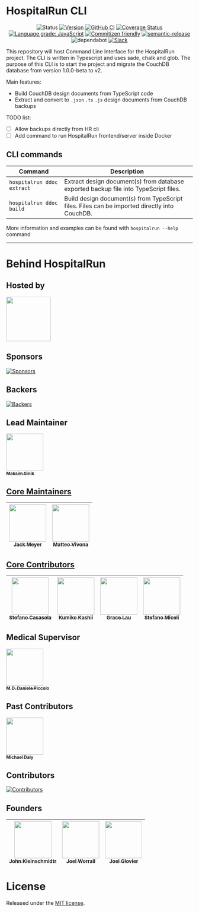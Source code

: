 # HospitalRun CLI

<div align="center">

![Status](https://img.shields.io/badge/Status-developing-brightgree) [![Version](https://img.shields.io/github/v/release/hospitalrun/cli)](https://github.com/HospitalRun/cli/releases) [![GitHub CI](https://github.com/HospitalRun/cli/workflows/GitHub%20CI/badge.svg?branch=master)](https://github.com/HospitalRun/cli/actions) [![Coverage Status](https://coveralls.io/repos/github/HospitalRun/cli/badge.svg?branch=master)](https://coveralls.io/github/HospitalRun/cli?branch=master) [![Language grade: JavaScript](https://img.shields.io/lgtm/grade/javascript/g/HospitalRun/cli.svg?logo=lgtm&logoWidth=18)](https://lgtm.com/projects/g/HospitalRun/cli/context:javascript) [![Commitizen friendly](https://img.shields.io/badge/commitizen-friendly-brightgreen.svg)](http://commitizen.github.io/cz-cli/)
[![semantic-release](https://img.shields.io/badge/%20%20%F0%9F%93%A6%F0%9F%9A%80-semantic--release-e10079.svg)](https://github.com/semantic-release/semantic-release) ![dependabot](https://api.dependabot.com/badges/status?host=github&repo=HospitalRun/cli) [![Slack](https://hospitalrun-slackin.herokuapp.com/badge.svg)](https://hospitalrun-slackin.herokuapp.com)

</div>

This repository will host Command Line Interface for the HospitalRun project. The CLI is written in Typescript and uses sade, chalk and glob. The purpose of this CLI is to start the project and migrate the CouchDB database from version 1.0.0-beta to v2.

Main features:
- Build CouchDB design documents from TypeScript code
- Extract and convert to `.json` `.ts` `.js` design documents from CouchDB backups

TODO list:
- [ ]  Allow backups directly from HR cli
- [ ] Add command to run HospitalRun frontend/server inside Docker

## CLI commands

| Command | Description |
| -- | --|
| `hospitalrun ddoc extract` |Extract design document(s) from database exported backup file into TypeScript files.|
| `hospitalrun ddoc build` |Build design document(s) from TypeScript files. Files can be imported directly into CouchDB.|


More information and examples can be found with `hospitalrun --help` command

<hr />

# Behind HospitalRun

## Hosted by

[<img src="https://github.com/openjs-foundation/cross-project-council/blob/master/logos/openjsf-color.png?raw=true" width="120px;"/>](https://openjsf.org/projects/#atlarge)

## Sponsors

[![Sponsors](https://opencollective.com/hospitalrun/sponsors.svg?width=890)](https://opencollective.com/hospitalrun/contribute/sponsors-336/checkout)

## Backers

[![Backers](https://opencollective.com/hospitalrun/backers.svg?width=890)](https://opencollective.com/hospitalrun/contribute/backers-335/checkout)

## Lead Maintainer

[<img src="https://avatars2.githubusercontent.com/u/1620916?s=460&v=4" width="100px;"/><br /><sub><b>Maksim Sinik</b></sub>](https://github.com/fox1t)<br />

## [Core Maintainers](https://github.com/orgs/HospitalRun/teams/core-maintainers)

<!-- prettier-ignore -->
| [<img src="https://avatars3.githubusercontent.com/u/18731800?s=460&v=4" width="100px;"/><br /><sub><b>Jack Meyer</b></sub>](https://github.com/jackcmeyer) | [<img src="https://avatars0.githubusercontent.com/u/6388707?s=460&v=4" width="100px;"/><br /><sub><b>Matteo Vivona</b></sub>](https://github.com/tehKapa) |
|---|---|

## [Core Contributors](https://github.com/orgs/HospitalRun/teams/core-contributor)

<!-- prettier-ignore -->
| [<img src="https://avatars3.githubusercontent.com/u/25089405?s=460&v=4" width="100px;"/><br /><sub><b>Stefano Casasola</b></sub>](https://github.com/irvelervel) |  [<img src="https://avatars2.githubusercontent.com/u/8810755?s=460&u=495b69e528066f88944d8ce487ce39afe01b9ccb&v=4" width="100px;"/><br /><sub><b>Kumiko Kashii</b></sub>](https://github.com/kumikokashii) | [<img src="https://avatars3.githubusercontent.com/u/603924?s=460&v=4" width="100px;"/><br /><sub><b>Grace Lau</b></sub>](https://github.com/lauggh) | [<img src="https://avatars2.githubusercontent.com/u/26657904?s=460&u=d960bf3d95ae0c9bb858f1f069fff03e51254ddb&v=4" width="100px;"/><br /><sub><b>Stefano Miceli</b></sub>](https://github.com/StefanoMiC) |
|---|---|---|---|

## Medical Supervisor

[<img src="https://avatars2.githubusercontent.com/u/24660474?s=460&v=4" width="100px;"/><br /><sub><b>M.D. Daniele Piccolo</b></sub>](https://it.linkedin.com/in/danielepiccolo)<br />

## Past Contributors

[<img src="https://avatars2.githubusercontent.com/u/8914893?s=460&v=4" width="100px;"/><br /><sub><b>Michael Daly</b></sub>](https://github.com/MichaelDalyDev)<br />

## Contributors

[![Contributors](https://opencollective.com/hospitalrun/contributors.svg?width=960&button=false)](https://github.com/HospitalRun/hospitalrun-frontend/graphs/contributors)

## Founders

<!-- prettier-ignore -->
| [<img src="https://avatars0.githubusercontent.com/u/609052?s=460&v=4" width="100px;"/><br /><sub><b>John Kleinschmidtr</b></sub>](https://github.com/jkleinsc) | [<img src="https://avatars0.githubusercontent.com/u/929261?s=400&v=4" width="100px;"/><br /><sub><b>Joel Worrall</b></sub>](https://github.com/tangollama)  | [<img src="https://avatars0.githubusercontent.com/u/1319791?s=460&v=4" width="100px;"/><br /><sub><b>Joel Glovier</b></sub>](https://github.com/jglovier)  |
|---|---|---|

# License

Released under the [MIT license](LICENSE).
